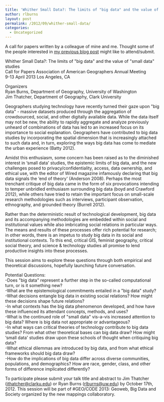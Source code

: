 ```yaml
---
title: 'Whither Small Data?: The limits of "big data" and the value of "small data" studies'
author: rlburns
layout: post
permalink: /2012/09/whither-small-data/
categories:
  - Uncategorized
---
```

A call for papers written by a colleague of mine and me. Thought some of the people interested in [my previous blog post](http://burnsr77.github.io/2012/07/big-data-and-the-geoweb/) might like to attend/submit.

Whither Small Data?: The limits of "big data" and the value of "small data" studies  
Call for Papers 
Association of American Geographers Annual Meeting  
9-13 April 2013 Los Angeles, CA

Organizers  
Ryan Burns, Department of Geography, University of Washington  
Jim Thatcher, Department of Geography, Clark University

Geographers studying technology have recently turned their gaze upon "big data" - massive datasets produced through the aggregation of crowdsourced, social, and other digitally available data. While the data itself may not be new, the ability to rapidly aggregate and analyze previously unheard of combinations of data has led to an increased focus on its importance to social explanation. Geographers have contributed to big data studies by incorporating the spatial dimension that is increasingly attached to such data and, in turn, exploring the ways big data has come to mediate the urban experience (Batty 2012).

Amidst this enthusiasm, some concern has been raised as to the diminished interest in ‘small data' studies, the epistemic limits of big data, and the new challenges posed to privacy/confidentiality, access, data ownership, and ethical use, with the editor of Wired magazine infamously declaring that big data signals the ‘end of theory' (Anderson 2008). Perhaps the most trenchant critique of big data came in the form of six provocations intending to temper unbridled enthusiasm surrounding big data (boyd and Crawford 2012), while others have tried to retain the important focus on small-scale research methodologies such as interviews, participant observation, ethnography, and grounded theory (Burrell 2012).

Rather than the deterministic result of technological development, big data and its accompanying methodologies are embedded within social and institutional values while also imbricating social relations in particular ways. The means and results of these processes offer rich potential for research; in other words, there is an impetus to study big data in its social and institutional contexts. To this end, critical GIS, feminist geography, critical social theory, and science & technology studies all promise to lend productive insights into these processes.

This session aims to explore these questions through both empirical and theoretical discussions, hopefully launching future conversation.

Potential Questions:  
-Does "big data" represent a further step in the so-called computational turn, or is it something new?  
-What are the epistemological commitments entailed in a "big data" study?  
-What decisions entangle big data in existing social relations? How might these decisions shape future relations?  
-In what contexts has the big data phenomenon developed, and how have these influenced its attendant concepts, methods, and uses?  
-What is the continued role of "small data" vis-a-vis increased attention to big data? Where is big data not appropriate or advantageous?  
-In what ways can critical theories of technology contribute to big data studies? From what other theoretical bases can big data draw? How might ‘small data' studies draw upon these schools of thought when critiquing big data?  
-What ethical dilemmas are introduced by big data, and from what ethical frameworks should big data draw?  
-How do the implications of big data differ across diverse communities, populations, and demographics? How are race, gender, class, and other forms of difference implicated differently?

To participate please submit your talk title and abstract to Jim Thatcher (jthatcher@clarku.edu) or Ryan Burns (rlburns@uw.edu) by October 17th, 2012. This session will be part of #GEO/CODE 2013: Geoweb, Big Data and Society organized by the new mappings collaboratory.